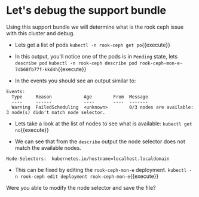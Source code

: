 # Let's debug the support bundle

Using this support bundle we will determine what is the rook ceph issue with this cluster and debug.

* Lets get a list of pods
`kubectl -n rook-ceph get po`{{execute}}

* In this output, you'll notice one of the pods is in `Pending` state, lets `describe pod`
`kubectl -n rook-ceph describe pod rook-ceph-mon-e-7db68fb77f-kkd4h`{{execute}}

* In the events you should see an output similar to:
```
Events:
  Type     Reason            Age        From  Message
  ----     ------            ----       ----  -------
  Warning  FailedScheduling  <unknown>        0/3 nodes are available: 3 node(s) didn't match node selector.
  ```

  * Lets take a look at the list of nodes to see what is available:
  `kubectl get no`{{execute}}

  * We can see that from the `describe` output the node selector does not match the available nodes.
  ```
  Node-Selectors:  kubernetes.io/hostname=localhost.localdomain
  ```

  * This can be fixed by editing the `rook-ceph-mon-e` deployment.
  `kubectl -n rook-ceph edit deployment rook-ceph-mon-e`{{execute}}

Were you able to modify the node selector and save the file?